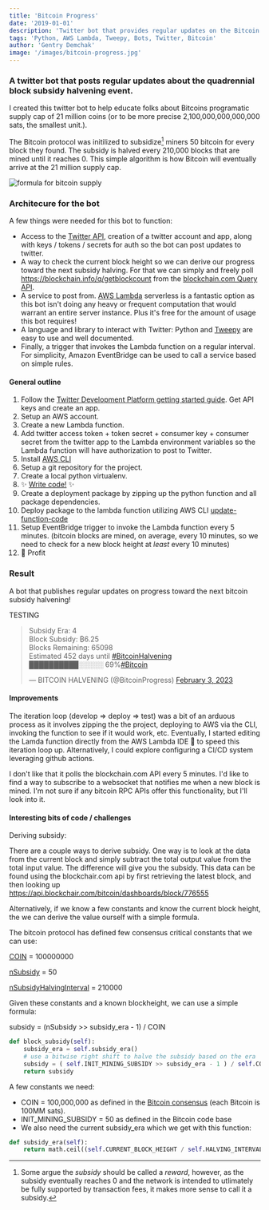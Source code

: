 ```yaml
---
title: 'Bitcoin Progress'
date: '2019-01-01'
description: 'Twitter bot that provides regular updates on the Bitcoin protocol progress toward the next subsidy halving event'
tags: 'Python, AWS Lambda, Tweepy, Bots, Twitter, Bitcoin'
author: 'Gentry Demchak'
image: '/images/bitcoin-progress.jpg'
---
```


### A twitter bot that posts regular updates about the quadrennial block subsidy halvening event.

I created this twitter bot to help educate folks about Bitcoins programatic supply cap of 21 million coins (or to be more precise 2,100,000,000,000,000 sats, the smallest unit.).

The Bitcoin protocol was initilized to subsidize[^1] miners 50 bitcoin for every block they found. The subsidy is halved every 210,000 blocks that are mined until it reaches 0. This simple algorithm is how Bitcoin will eventually arrive at the 21 million supply cap.

![formula for bitcoin supply](/images/bitcoin-supply-formula.webp)

### Architecure for the bot
A few things were needed for this bot to function:
-  Access to the [Twitter API](https://developer.twitter.com/en/docs/twitter-api), creation of a twitter account and app, along with keys / tokens / secrets for auth so the bot can post updates to twitter.
- A way to check the current block height so we can derive our progress toward the next subsidy halving. For that we can simply and freely poll https://blockchain.info/q/getblockcount from the [blockchain.com Query API](https://www.blockchain.com/explorer/api/q).
- A service to post from. [AWS Lambda](https://aws.amazon.com/lambda/) serverless is a fantastic option as this bot isn't doing any heavy or frequent computation that would warrant an entire server instance. Plus it's free for the amount of usage this bot requires! 
- A language and library to interact with Twitter: Python and [Tweepy](https://www.tweepy.org/) are easy to use and well documented.
- Finally, a trigger that invokes the Lambda function on a regular interval. For simplicity, Amazon EventBridge can be used to call a service based on simple rules.


#### General outline

1. Follow the [Twitter Development Platform getting started guide](https://developer.twitter.com/en/docs/twitter-api/getting-started/getting-access-to-the-twitter-api). Get API keys and create an app.
2. Setup an AWS account.
3. Create a new Lambda function.
4. Add twitter access token + token secret + consumer key + consumer secret from the twitter app to the Lambda environment variables so the Lambda function will have authorization to post to Twitter.
5. Install [AWS CLI](https://docs.aws.amazon.com/cli/latest/userguide/getting-started-install.html)
6. Setup a git repository for the project.
7. Create a local python virtualenv.
8. ✨ [Write code!](https://github.com/deevolutionism/bitcoin-halving-progress-bar) ✨ 
9. Create a deployment package by zipping up the python function and all package dependencies.
10. Deploy package to the lambda function utilizing AWS CLI [update-function-code](https://docs.aws.amazon.com/cli/latest/reference/lambda/update-function-code.html) 
11. Setup EventBridge trigger to invoke the Lambda function every 5 minutes. (bitcoin blocks are mined, on average, every 10 minutes, so we need to check for a new block height at *least* every 10 minutes)
12. 🤑 Profit

### Result
A bot that publishes regular updates on progress toward the next bitcoin subsidy halvening!

<p>TESTING</p>

<blockquote class="twitter-tweet"><p lang="en" dir="ltr">Subsidy Era: 4<br>Block Subsidy: ₿6.25<br>Blocks Remaining: 65098<br>Estimated 452 days until <a href="https://twitter.com/hashtag/BitcoinHalvening?src=hash&amp;ref_src=twsrc%5Etfw">#BitcoinHalvening</a><br>██████████░░░░░ 69%<a href="https://twitter.com/hashtag/Bitcoin?src=hash&amp;ref_src=twsrc%5Etfw">#Bitcoin</a></p>&mdash; BITCOIN HALVENING (@BitcoinProgress) <a href="https://twitter.com/BitcoinProgress/status/1621595344835416086?ref_src=twsrc%5Etfw">February 3, 2023</a></blockquote> <script async src="https://platform.twitter.com/widgets.js" charset="utf-8"></script>

#### Improvements

The iteration loop (develop => deploy => test) was a bit of an arduous process as it involves zipping the the project, deploying to AWS via the CLI, invoking the function to see if it would work, etc. Eventually, I started editing the Lamda function directly from the AWS Lambda IDE 🙊 to speed this iteration loop up. Alternatively, I could explore configuring a CI/CD system leveraging github actions.

I don't like that it polls the blockchain.com API every 5 minutes. I'd like to find a way to subscribe to a websocket that notifies me when a new block is mined. I'm not sure if any bitcoin RPC APIs offer this functionality, but I'll look into it.

#### Interesting bits of code / challenges

Deriving subsidy:

There are a couple ways to derive subsidy. One way is to look at the data from the current block and simply subtract the total output value from the total input value. The difference will give you the subsidy. This data can be found using the blockchair.com api by first retrieving the latest block, and then looking up  https://api.blockchair.com/bitcoin/dashboards/block/776555

Alternatively, if we know a few constants and know the current block height, the we can derive the value ourself with a simple formula.

The bitcoin protocol has defined few consensus critical constants that we can use:

[COIN](https://github.com/bitcoin/bitcoin/blob/fb2f0934799a4e84b9d89fd58d594435358b4366/src/consensus/amount.h#L15) = 100000000

[nSubsidy](https://github.com/bitcoin/bitcoin/blob/fb2f0934799a4e84b9d89fd58d594435358b4366/src/validation.cpp#L1508) = 50

[nSubsidyHalvingInterval](https://github.com/bitcoin/bitcoin/blob/fb2f0934799a4e84b9d89fd58d594435358b4366/src/chainparams.cpp#L66) = 210000

Given these constants and a known blockheight, we can use a simple formula:

subsidy = (nSubsidy >> subsidy_era - 1) / COIN 

```python
def block_subsidy(self):
    subsidy_era = self.subsidy_era()
    # use a bitwise right shift to halve the subsidy based on the era
    subsidy = ( self.INIT_MINING_SUBSIDY >> subsidy_era - 1 ) / self.COIN
    return subsidy
```

A few constants we need:

- COIN = 100,000,000 as defined in the [Bitcoin consensus](https://github.com/bitcoin/bitcoin/blob/fb2f0934799a4e84b9d89fd58d594435358b4366/src/consensus/amount.h#L15) (each Bitcoin is 100MM sats).
- INIT_MINING_SUBSIDY = 50 as defined in the Bitcoin code base
- We also need the current subsidy_era which we get with this function:

```python
def subsidy_era(self):
    return math.ceil((self.CURRENT_BLOCK_HEIGHT / self.HALVING_INTERVAL))
```


[^1]: Some argue the *subsidy* should be called a *reward*, however, as the subsidy eventually reaches 0 and the network is intended to utlimately be fully supported by transaction fees, it makes more sense to call it a subsidy.